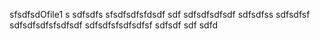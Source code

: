 sfsdfsdOfile1 
s sdfsdfs
sfsdfsdfsfdsdf
sdf
sdfsdfsdfsdf
sdfsdfss
sdfsdfsf
sdfsdfsdfsfsdfsdf
sdfsdfsfsdfsdfsf
sdfsdf
sdf
sdfd
